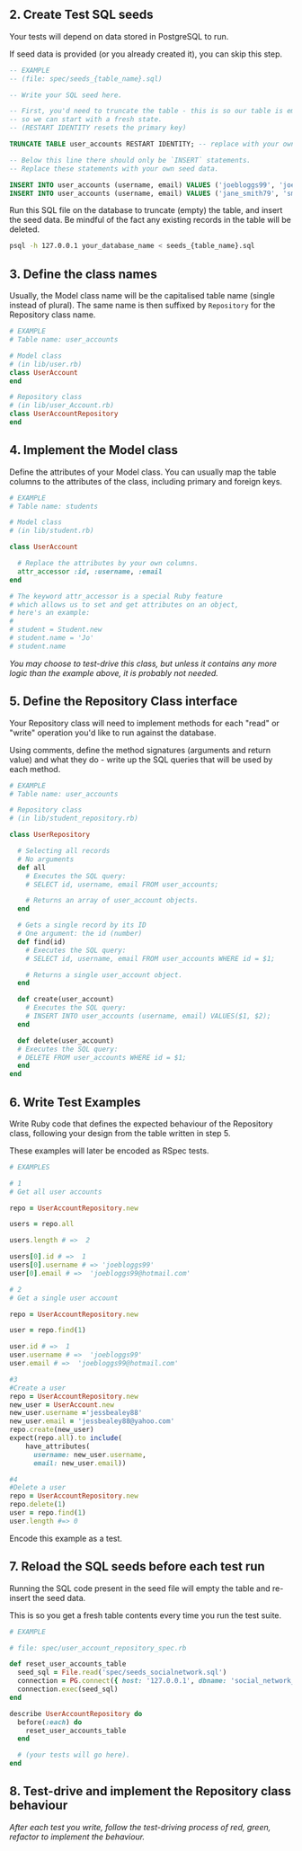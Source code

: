 ## 2. Create Test SQL seeds

Your tests will depend on data stored in PostgreSQL to run.

If seed data is provided (or you already created it), you can skip this step.

```sql
-- EXAMPLE
-- (file: spec/seeds_{table_name}.sql)

-- Write your SQL seed here. 

-- First, you'd need to truncate the table - this is so our table is emptied between each test run,
-- so we can start with a fresh state.
-- (RESTART IDENTITY resets the primary key)

TRUNCATE TABLE user_accounts RESTART IDENTITY; -- replace with your own table name.

-- Below this line there should only be `INSERT` statements.
-- Replace these statements with your own seed data.

INSERT INTO user_accounts (username, email) VALUES ('joebloggs99', 'joebloggs99@hotmail.com');
INSERT INTO user_accounts (username, email) VALUES ('jane_smith79', 'smith.jane@gmail.com');
```

Run this SQL file on the database to truncate (empty) the table, and insert the seed data. Be mindful of the fact any existing records in the table will be deleted.

```bash
psql -h 127.0.0.1 your_database_name < seeds_{table_name}.sql
```

## 3. Define the class names

Usually, the Model class name will be the capitalised table name (single instead of plural). The same name is then suffixed by `Repository` for the Repository class name.

```ruby
# EXAMPLE
# Table name: user_accounts

# Model class
# (in lib/user.rb)
class UserAccount
end

# Repository class
# (in lib/user_Account.rb)
class UserAccountRepository
end
```

## 4. Implement the Model class

Define the attributes of your Model class. You can usually map the table columns to the attributes of the class, including primary and foreign keys.

```ruby
# EXAMPLE
# Table name: students

# Model class
# (in lib/student.rb)

class UserAccount

  # Replace the attributes by your own columns.
  attr_accessor :id, :username, :email
end

# The keyword attr_accessor is a special Ruby feature
# which allows us to set and get attributes on an object,
# here's an example:
#
# student = Student.new
# student.name = 'Jo'
# student.name
```

*You may choose to test-drive this class, but unless it contains any more logic than the example above, it is probably not needed.*

## 5. Define the Repository Class interface

Your Repository class will need to implement methods for each "read" or "write" operation you'd like to run against the database.

Using comments, define the method signatures (arguments and return value) and what they do - write up the SQL queries that will be used by each method.

```ruby
# EXAMPLE
# Table name: user_accounts

# Repository class
# (in lib/student_repository.rb)

class UserRepository

  # Selecting all records
  # No arguments
  def all
    # Executes the SQL query:
    # SELECT id, username, email FROM user_accounts;

    # Returns an array of user_account objects.
  end

  # Gets a single record by its ID
  # One argument: the id (number)
  def find(id)
    # Executes the SQL query:
    # SELECT id, username, email FROM user_accounts WHERE id = $1;

    # Returns a single user_account object.
  end

  def create(user_account)
    # Executes the SQL query:
    # INSERT INTO user_accounts (username, email) VALUES($1, $2);
  end

  def delete(user_account)
  # Executes the SQL query:
  # DELETE FROM user_accounts WHERE id = $1;
  end
end
```

## 6. Write Test Examples

Write Ruby code that defines the expected behaviour of the Repository class, following your design from the table written in step 5.

These examples will later be encoded as RSpec tests.

```ruby
# EXAMPLES

# 1
# Get all user accounts

repo = UserAccountRepository.new

users = repo.all

users.length # =>  2

users[0].id # =>  1
users[0].username # => 'joebloggs99'
user[0].email # =>  'joebloggs99@hotmail.com'

# 2
# Get a single user account

repo = UserAccountRepository.new

user = repo.find(1)

user.id # =>  1
user.username # =>  'joebloggs99'
user.email # =>  'joebloggs99@hotmail.com'

#3
#Create a user
repo = UserAccountRepository.new
new_user = UserAccount.new
new_user.username ='jessbealey88'
new_user.email = 'jessbealey88@yahoo.com'
repo.create(new_user)
expect(repo.all).to include(
    have_attributes(
      username: new_user.username,
      email: new_user.email))

#4
#Delete a user
repo = UserAccountRepository.new
repo.delete(1)
user = repo.find(1)
user.length #=> 0


```

Encode this example as a test.

## 7. Reload the SQL seeds before each test run

Running the SQL code present in the seed file will empty the table and re-insert the seed data.

This is so you get a fresh table contents every time you run the test suite.

```ruby
# EXAMPLE

# file: spec/user_account_repository_spec.rb

def reset_user_accounts_table
  seed_sql = File.read('spec/seeds_socialnetwork.sql')
  connection = PG.connect({ host: '127.0.0.1', dbname: 'social_network_test' })
  connection.exec(seed_sql)
end

describe UserAccountRepository do
  before(:each) do 
    reset_user_accounts_table
  end

  # (your tests will go here).
end
```

## 8. Test-drive and implement the Repository class behaviour

_After each test you write, follow the test-driving process of red, green, refactor to implement the behaviour._

